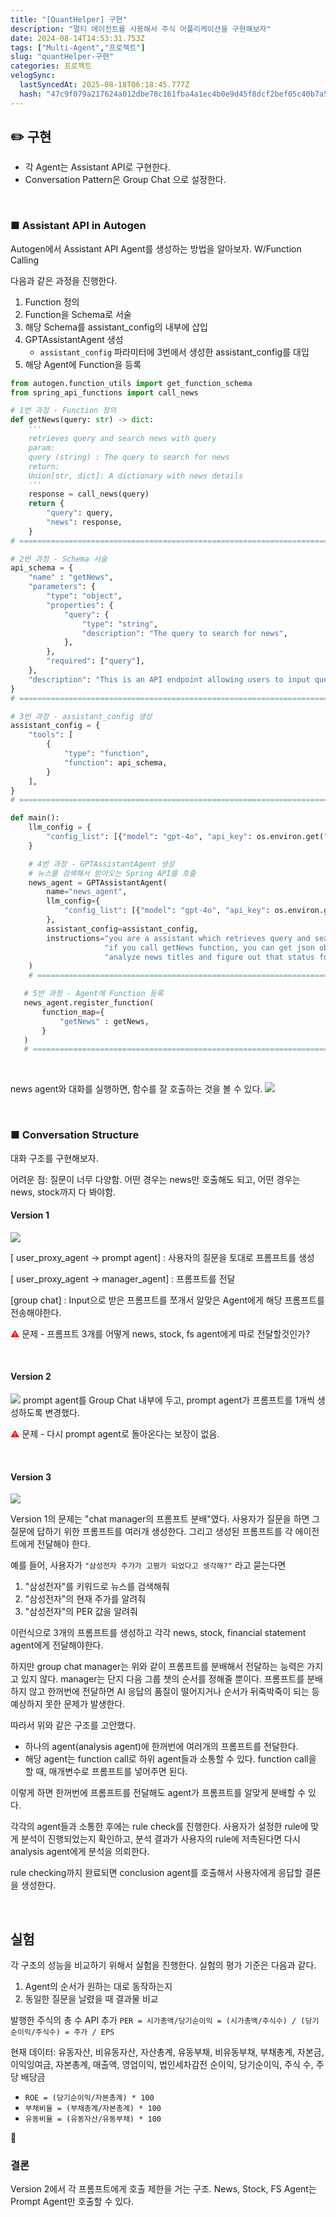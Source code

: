 ```yaml
---
title: "[QuantHelper] 구현"
description: "멀티 에이전트를 사용해서 주식 어플리케이션을 구현해보자"
date: 2024-08-14T14:53:31.753Z
tags: ["Multi-Agent","프로젝트"]
slug: "quantHelper-구현"
categories: 프로젝트
velogSync:
  lastSyncedAt: 2025-08-18T06:18:45.777Z
  hash: "47c9f079a217624a012dbe78c161fba4a1ec4b0e9d45f8dcf2bef05c40b7a518"
---
```


## ✏️ 구현
- 각 Agent는 Assistant API로 구현한다.
- Conversation Pattern은 Group Chat 으로 설정한다.

<br>

### ■ Assistant API in Autogen
Autogen에서 Assistant API Agent를 생성하는 방법을 알아보자.
W/Function Calling

다음과 같은 과정을 진행한다.

1. Function 정의
2. Function을 Schema로 서술
3. 해당 Schema를 assistant_config의 내부에 삽입
4. GPTAssistantAgent 생성
   - ```assistant_config``` 파라미터에 3번에서 생성한 assistant_config를 대입
5. 해당 Agent에 Function을 등록

```python
from autogen.function_utils import get_function_schema
from spring_api_functions import call_news

# 1번 과정 - Function 정의
def getNews(query: str) -> dict:
    '''
    retrieves query and search news with query
    param:
    query (string) : The query to search for news
    return:
    Union[str, dict]: A dictionary with news details
    '''
    response = call_news(query)
    return {
        "query": query,
        "news": response,
    }
# ===========================================================================
```
```python
# 2번 과정 - Schema 서술
api_schema = {
    "name" : "getNews",
    "parameters": {
        "type": "object",
        "properties": {
            "query": {
                "type": "string",
                "description": "The query to search for news",
            },
        },
        "required": ["query"],
    },
    "description": "This is an API endpoint allowing users to input query and search news",
}
# ===========================================================================
```
```python
# 3번 과정 - assistant_config 생성
assistant_config = {
    "tools": [
        {
            "type": "function",
            "function": api_schema,
        }
    ],
}
# ===========================================================================
```
```python
def main():
    llm_config = {
        "config_list": [{"model": "gpt-4o", "api_key": os.environ.get("OPENAI_API_KEY")}]
    }

    # 4번 과정 - GPTAssistantAgent 생성
    # 뉴스를 검색해서 받아오는 Spring API를 호출
    news_agent = GPTAssistantAgent(
        name="news_agent",
        llm_config={
            "config_list": [{"model": "gpt-4o", "api_key": os.environ.get("OPENAI_API_KEY")}],
        },
        assistant_config=assistant_config,
        instructions="you are a assistant which retrieves query and search news with query. Use function to retrieve news information." +
                     "if you call getNews function, you can get json object which includes the result of searching." +
                     "analyze news titles and figure out that status for stock is positive or negative"
    )
	# ===========================================================================
 ```
 ```python
    # 5번 과정 - Agent에 Function 등록
    news_agent.register_function(
        function_map={
            "getNews" : getNews,
        }
    )
	# ===========================================================================
```

<br>

news agent와 대화를 실행하면, 함수를 잘 호출하는 것을 볼 수 있다.
![](https://velog.velcdn.com/images/jaewon-ju/post/7fd62fe0-706b-42c6-aa12-de87acca725f/image.png)

<br>

### ■ Conversation Structure
대화 구조를 구현해보자.

어려운 점: 질문이 너무 다양함.
어떤 경우는 news만 호출해도 되고, 어떤 경우는 news, stock까지 다 봐야함. 

#### Version 1
![](https://velog.velcdn.com/images/jaewon-ju/post/2003be22-526a-44fe-a1a8-d4896e06cd10/image.png)

[ user_proxy_agent ->  prompt agent]
: 사용자의 질문을 토대로 프롬프트를 생성

[ user_proxy_agent -> manager_agent]
: 프롬프트를 전달

[group chat]
: Input으로 받은 프롬프트를 쪼개서 알맞은 Agent에게 해당 프롬프트를 전송해야한다.

<span style = "color:red">⚠️</span> 문제 - 프롬프트 3개를 어떻게 news, stock, fs agent에게 따로 전달할것인가?


<br>

#### Version 2
![](https://velog.velcdn.com/images/jaewon-ju/post/10c3fb87-723c-4d13-a3b8-192f60c13a67/image.png)
prompt agent를 Group Chat 내부에 두고, prompt agent가 프롬프트를 1개씩 생성하도록 변경했다.

<span style = "color:red">⚠️</span> 문제 - 다시 prompt agent로 돌아온다는 보장이 없음.

<br>

#### Version 3
![](https://velog.velcdn.com/images/jaewon-ju/post/f6b39c2c-867e-474b-882d-c118311d1e3d/image.png)

Version 1의 문제는 "chat manager의 프롬프트 분배"였다.
사용자가 질문을 하면 그 질문에 답하기 위한 프롬프트를 여러개 생성한다.
그리고 생성된 프롬프트를 각 에이전트에게 전달해야 한다.

예를 들어, 사용자가 ```"삼성전자 주가가 고평가 되었다고 생각해?"``` 라고 묻는다면 

1. "삼성전자"를 키워드로 뉴스를 검색해줘
2. "삼성전자"의 현재 주가를 알려줘
3. "삼성전자"의 PER 값을 알려줘

이런식으로 3개의 프롬프트를 생성하고 각각 news, stock, financial statement agent에게 전달해야한다.

하지만 group chat manager는 위와 같이 프롬프트를 분배해서 전달하는 능력은 가지고 있지 않다. manager는 단지 다음 그룹 챗의 순서를 정해줄 뿐이다. 프롬프트를 분배하지 않고 한꺼번에 전달하면 AI 응답의 품질이 떨어지거나 순서가 뒤죽박죽이 되는 등 예상하지 못한 문제가 발생한다.

따라서 위와 같은 구조를 고안했다.

- 하나의 agent(analysis agent)에 한꺼번에 여러개의 프롬프트를 전달한다.
- 해당 agent는 function call로 하위 agent들과 소통할 수 있다.
function call을 할 때, 매개변수로 프롬프트를 넣어주면 된다.

이렇게 하면 한꺼번에 프롬프트를 전달해도 agent가 프롬프트를 알맞게 분배할 수 있다.

각각의 agent들과 소통한 후에는 rule check를 진행한다.
사용자가 설정한 rule에 맞게 분석이 진행되었는지 확인하고, 분석 결과가 사용자의 rule에 저촉된다면 다시 analysis agent에게 분석을 의뢰한다.

rule checking까지 완료되면 conclusion agent를 호출해서 사용자에게 응답할 결론을 생성한다.

<br>

## 실험
각 구조의 성능을 비교하기 위해서 실험을 진행한다.
실험의 평가 기준은 다음과 같다.

1. Agent의 순서가 원하는 대로 동작하는지
2. 동일한 질문을 날렸을 때 결과물 비교

발행한 주식의 총 수 API 추가
```PER = 시가총액/당기순이익 = (시가총액/주식수) / (당기순이익/주식수) = 주가 / EPS```

현재 데이터: 유동자산, 비유동자산, 자산총계, 유동부채, 비유동부채, 부채총계, 자본금, 이익잉여금, 자본총계, 매출액, 영업이익, 법인세차감전 순이익, 당기순이익, 주식 수, 주당 배당금

- ```ROE = (당기순이익/자본총계) * 100```
- ```부채비율 = (부채총계/자본총계) * 100```
- ```유동비율 = (유동자산/유동부채) * 100```


<br>

### 결론
Version 2에서 각 프롬프트에게 호출 제한을 거는 구조.
News, Stock, FS Agent는 Prompt Agent만 호출할 수 있다.